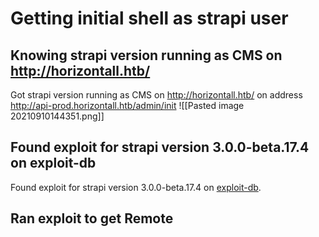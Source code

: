 # Getting initial shell as strapi user
## Knowing strapi version running as CMS on http://horizontall.htb/
Got strapi version running as CMS on http://horizontall.htb/ on address http://api-prod.horizontall.htb/admin/init
![[Pasted image 20210910144351.png]]
## Found exploit for strapi version 3.0.0-beta.17.4 on exploit-db
Found exploit for strapi version 3.0.0-beta.17.4 on [exploit-db](https://www.exploit-db.com/exploits/50239).
## Ran exploit to get Remote 
